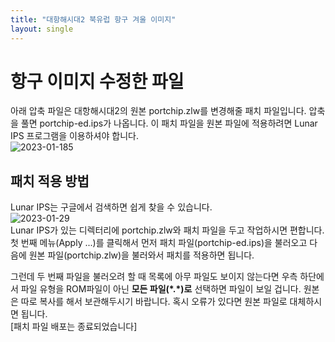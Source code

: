 ```yaml
---
title: "대항해시대2 북유럽 항구 겨울 이미지"
layout: single
---
```

# 항구 이미지 수정한 파일
아래 압축 파일은 대항해시대2의 원본 portchip.zlw를 변경해줄 패치 파일입니다. 압축을 풀면 portchip-ed.ips가 나옵니다. 이 패치 파일을 원본 파일에 적용하려면 Lunar IPS 프로그램을 이용하셔야 합니다.  
![2023-01-185](https://user-images.githubusercontent.com/25383039/215308840-ce68eeec-86c5-41d9-a2aa-d526b05dc6b5.png)  
## 패치 적용 방법
Lunar IPS는 구글에서 검색하면 쉽게 찾을 수 있습니다.  
![2023-01-29](https://user-images.githubusercontent.com/25383039/215308110-60239a61-5772-4888-9045-507ecd9e5ab0.png)  
Lunar IPS가 있는 디렉터리에 portchip.zlw와 패치 파일을 두고 작업하시면 편합니다.  
첫 번째 메뉴(Apply ...)를 클릭해서 먼저 패치 파일(portchip-ed.ips)을 불러오고 다음에 원본 파일(portchip.zlw)을 불러와서 패치를 적용하면 됩니다.  
  
그런데 두 번째 파일을 불러오려 할 때 목록에 아무 파일도 보이지 않는다면 우측 하단에서 파일 유형을 ROM파일이 아닌 __모든 파일(\*.\*)로__ 선택하면 파일이 보일 겁니다. 원본은 따로 복사를 해서 보관해두시기 바랍니다. 혹시 오류가 있다면 원본 파일로 대체하시면 됩니다.  
[패치 파일 배포는 종료되었습니다]

